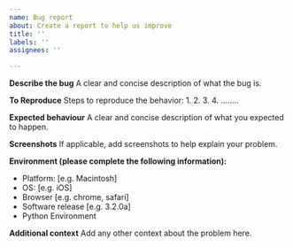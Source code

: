 ```yaml
---
name: Bug report
about: Create a report to help us improve
title: ''
labels: ''
assignees: ''

---
```


**Describe the bug**
A clear and concise description of what the bug is.

**To Reproduce**
Steps to reproduce the behavior:
1.
2. 
3. 
4. ........

**Expected behaviour**
A clear and concise description of what you expected to happen.

**Screenshots**
If applicable, add screenshots to help explain your problem.

**Environment (please complete the following information):**
 - Platform: [e.g. Macintosh]
 - OS: [e.g. iOS]
 - Browser [e.g. chrome, safari]
 - Software release [e.g. 3.2.0a]
-  Python Environment

**Additional context**
Add any other context about the problem here.
